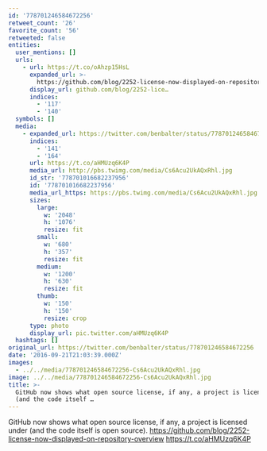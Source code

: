 ```yaml
---
id: '778701246584672256'
retweet_count: '26'
favorite_count: '56'
retweeted: false
entities:
  user_mentions: []
  urls:
    - url: https://t.co/oAhzp15HsL
      expanded_url: >-
        https://github.com/blog/2252-license-now-displayed-on-repository-overview
      display_url: github.com/blog/2252-lice…
      indices:
        - '117'
        - '140'
  symbols: []
  media:
    - expanded_url: https://twitter.com/benbalter/status/778701246584672256/photo/1
      indices:
        - '141'
        - '164'
      url: https://t.co/aHMUzq6K4P
      media_url: http://pbs.twimg.com/media/Cs6Acu2UkAQxRhl.jpg
      id_str: '778701016682237956'
      id: '778701016682237956'
      media_url_https: https://pbs.twimg.com/media/Cs6Acu2UkAQxRhl.jpg
      sizes:
        large:
          w: '2048'
          h: '1076'
          resize: fit
        small:
          w: '680'
          h: '357'
          resize: fit
        medium:
          w: '1200'
          h: '630'
          resize: fit
        thumb:
          w: '150'
          h: '150'
          resize: crop
      type: photo
      display_url: pic.twitter.com/aHMUzq6K4P
  hashtags: []
original_url: https://twitter.com/benbalter/status/778701246584672256
date: '2016-09-21T21:03:39.000Z'
images:
  - ../../media/778701246584672256-Cs6Acu2UkAQxRhl.jpg
image: ../../media/778701246584672256-Cs6Acu2UkAQxRhl.jpg
title: >-
  GitHub now shows what open source license, if any, a project is licensed under
  (and the code itself …
---
```


GitHub now shows what open source license, if any, a project is licensed under (and the code itself is open source). https://github.com/blog/2252-license-now-displayed-on-repository-overview https://t.co/aHMUzq6K4P